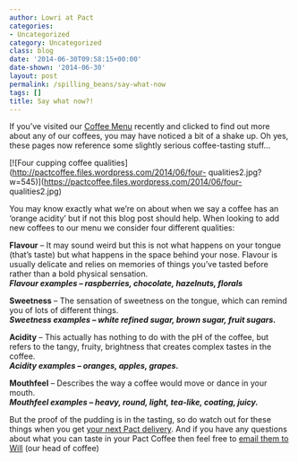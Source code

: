 ```yaml
---
author: Lowri at Pact
categories:
- Uncategorized
category: Uncategorized
class: blog
date: '2014-06-30T09:58:15+00:00'
date-shown: '2014-06-30'
layout: post
permalink: /spilling_beans/say-what-now
tags: []
title: Say what now?!
---
```


If you’ve visited our [Coffee Menu](https://www.pactcoffee.com/coffees)
recently and clicked to find out more about any of our coffees, you may have
noticed a bit of a shake up. Oh yes, these pages now reference some slightly
serious coffee-tasting stuff…

[![Four cupping coffee
qualities](http://pactcoffee.files.wordpress.com/2014/06/four-
qualities2.jpg?w=545)](https://pactcoffee.files.wordpress.com/2014/06/four-
qualities2.jpg)

You may know exactly what we’re on about when we say a coffee has an ‘orange
acidity’ but if not this blog post should help. When looking to add new
coffees to our menu we consider four different qualities:

**Flavour** – It may sound weird but this is not what happens on your tongue
(that’s taste) but what happens in the space behind your nose. Flavour is
usually delicate and relies on memories of things you’ve tasted before rather
than a bold physical sensation.  
_**Flavour examples – raspberries, chocolate, hazelnuts, florals**_

**Sweetness** – The sensation of sweetness on the tongue, which can remind you
of lots of different things.  
_**Sweetness examples – white refined sugar, brown sugar, fruit sugars.**_

**Acidity** – This actually has nothing to do with the pH of the coffee, but
refers to the tangy, fruity, brightness that creates complex tastes in the
coffee.  
_**Acidity examples – oranges, apples, grapes.**_

**Mouthfeel** – Describes the way a coffee would move or dance in your mouth.  
_**Mouthfeel examples – heavy, round, light, tea-like, coating, juicy.**_

But the proof of the pudding is in the tasting, so do watch out for these
things when you get [your next Pact
delivery](https://www.pactcoffee.com/account). And if you have any questions
about what you can taste in your Pact Coffee then feel free to [email them to
Will](mailto:will@pactcoffee.com) (our head of coffee)